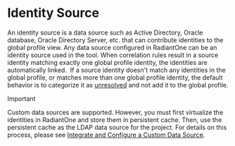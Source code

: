 # Identity Source

An identity source is a data source such as Active Directory, Oracle database, Oracle Directory Server, etc. that can contribute identities to the global profile view. Any data source configured in RadiantOne can be an identity source used in the tool. When correlation rules result in a source identity matching exactly one global profile identity, the identities are automatically linked.  If a source identity doesn't match any identities in the global profile, or matches more than one global profile identity, the default behavior is to categorize it as [unresolved](#unresolved-identity) and not add it to the global profile.

>[!important]
>Custom data sources are supported. However, you must first virtualize the identities in RadiantOne and store them in persistent cache. Then, use the persistent cache as the LDAP data source for the project. For details on this process, please see [Integrate and Configure a Custom Data Source](#integrate-and-configure-a-custom-data-source).
